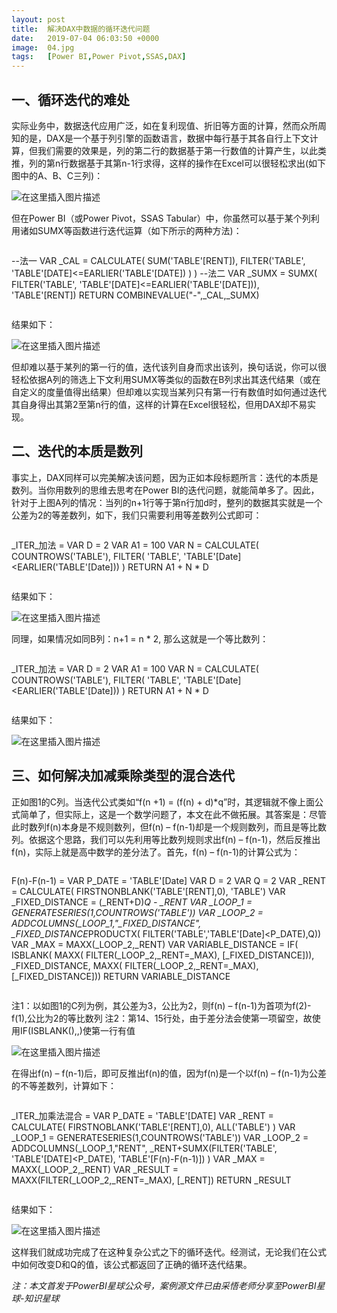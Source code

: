 ```yaml
---
layout: post
title:  解决DAX中数据的循环迭代问题
date:   2019-07-04 06:03:50 +0000
image:  04.jpg
tags:   [Power BI,Power Pivot,SSAS,DAX]
---
```


一、循环迭代的难处
-----

实际业务中，数据迭代应用广泛，如在复利现值、折旧等方面的计算，然而众所周知的是，DAX是一个基于列引擎的函数语言，数据中每行基于其各自行上下文计算，但我们需要的效果是，列的第二行的数据基于第一行数值的计算产生，以此类推，列的第n行数据基于其第n-1行求得，这样的操作在Excel可以很轻松求出(如下图中的A、B、C三列)：

![在这里插入图片描述](https://img-blog.csdnimg.cn/20191129192558511.png?x-oss-process=image/watermark,type_ZmFuZ3poZW5naGVpdGk,shadow_10,text_d3d3LmQtYmkudGVjaA==,size_16,color_FFFFFF,t_70)

但在Power BI（或Power Pivot，SSAS Tabular）中，你虽然可以基于某个列利用诸如SUMX等函数进行迭代运算（如下所示的两种方法)：

>```Python
--法一
VAR _CAL = 
    CALCULATE(
        SUM('TABLE'[RENT]),
        FILTER('TABLE',
        'TABLE'[DATE]<=EARLIER('TABLE'[DATE])
        )
    )
--法二
VAR _SUMX = 
    SUMX(
        FILTER('TABLE',
        'TABLE'[DATE]<=EARLIER('TABLE'[DATE])),
        'TABLE'[RENT])
    RETURN COMBINEVALUE("-",_CAL,_SUMX)
>```

结果如下：

![在这里插入图片描述](https://img-blog.csdnimg.cn/20191129192615580.png?x-oss-process=image/watermark,type_ZmFuZ3poZW5naGVpdGk,shadow_10,text_d3d3LmQtYmkudGVjaA==,size_16,color_FFFFFF,t_70)

但却难以基于某列的第一行的值，迭代该列自身而求出该列，换句话说，你可以很轻松依据A列的筛选上下文利用SUMX等类似的函数在B列求出其迭代结果（或在自定义的度量值得出结果）但却难以实现当某列只有第一行有数值时如何通过迭代其自身得出其第2至第n行的值，这样的计算在Excel很轻松，但用DAX却不易实现。

二、迭代的本质是数列
-----

事实上，DAX同样可以完美解决该问题，因为正如本段标题所言：迭代的本质是数列。当你用数列的思维去思考在Power BI的迭代问题，就能简单多了。因此，针对于上图A列的情况：当列的n+1行等于第n行加d时，整列的数据其实就是一个公差为2的等差数列，如下，我们只需要利用等差数列公式即可：

>```Python
_ITER_加法 = 
VAR D = 2
VAR A1 = 100
VAR N = 
CALCULATE(
    COUNTROWS('TABLE'),
    FILTER(
        'TABLE',
        'TABLE'[Date]<EARLIER('TABLE'[Date]))
)
RETURN
A1 + N * D  
>```

结果如下：

![在这里插入图片描述](https://img-blog.csdnimg.cn/20191129192625374.png?x-oss-process=image/watermark,type_ZmFuZ3poZW5naGVpdGk,shadow_10,text_d3d3LmQtYmkudGVjaA==,size_16,color_FFFFFF,t_70)

同理，如果情况如同B列：n+1 = n * 2, 那么这就是一个等比数列：

>```Python
_ITER_加法 = 
VAR D = 2
VAR A1 = 100
VAR N = 
CALCULATE(
    COUNTROWS('TABLE'),
    FILTER(
        'TABLE',
        'TABLE'[Date]<EARLIER('TABLE'[Date]))
)
RETURN
A1 + N * D  
>```

结果如下：

![在这里插入图片描述](https://img-blog.csdnimg.cn/2019112919263540.png?x-oss-process=image/watermark,type_ZmFuZ3poZW5naGVpdGk,shadow_10,text_d3d3LmQtYmkudGVjaA==,size_16,color_FFFFFF,t_70)

三、如何解决加减乘除类型的混合迭代
-----

正如图1的C列。当迭代公式类如“f(n +1) = (f(n) + d)*q”时，其逻辑就不像上面公式简单了，但实际上，这是一个数学问题了，本文在此不做拓展。其答案是：尽管此时数列f(n)本身是不规则数列，但f(n) – f(n-1)却是一个规则数列，而且是等比数列。依据这个思路，我们可以先利用等比数列规则求出f(n) – f(n-1)，然后反推出f(n)，实际上就是高中数学的差分法了。首先，f(n) – f(n-1)的计算公式为：

>```Python
F(n)-F(n-1) = 
VAR P_DATE = 'TABLE'[Date]
VAR D = 2
VAR Q = 2
VAR _RENT = 
    CALCULATE(
        FIRSTNONBLANK('TABLE'[RENT],0),
        'TABLE')
VAR _FIXED_DISTANCE = (_RENT+D)*Q - _RENT
VAR _LOOP_1 = GENERATESERIES(1,COUNTROWS('TABLE'))
VAR _LOOP_2 = 
    ADDCOLUMNS(_LOOP_1,"_FIXED_DISTANCE",
        _FIXED_DISTANCE*PRODUCTX(
            FILTER('TABLE','TABLE'[Date]<P_DATE),Q))
VAR _MAX = MAXX(_LOOP_2,_RENT)
VAR VARIABLE_DISTANCE = 
    IF(
        ISBLANK(
            MAXX(
                FILTER(_LOOP_2,_RENT=_MAX),
                [_FIXED_DISTANCE])),
        _FIXED_DISTANCE,
        MAXX(
            FILTER(_LOOP_2,_RENT=_MAX),
            [_FIXED_DISTANCE]))
RETURN
VARIABLE_DISTANCE
>```

注1：以如图1的C列为例，其公差为3，公比为2，则f(n) – f(n-1)为首项为f(2)-f(1),公比为2的等比数列
注2：第14、15行处，由于差分法会使第一项留空，故使用IF(ISBLANK(),,)使第一行有值

![在这里插入图片描述](https://img-blog.csdnimg.cn/20191129192645754.png?x-oss-process=image/watermark,type_ZmFuZ3poZW5naGVpdGk,shadow_10,text_d3d3LmQtYmkudGVjaA==,size_16,color_FFFFFF,t_70)

在得出f(n) – f(n-1)后，即可反推出f(n)的值，因为f(n)是一个以f(n) – f(n-1)为公差的不等差数列，计算如下：

>```Python
_ITER_加乘法混合 = 
VAR P_DATE = 'TABLE'[DATE]
VAR _RENT = 
    CALCULATE(
        FIRSTNOBLANK('TABLE'[RENT],0),
        ALL('TABLE')
    )
VAR _LOOP_1 = GENERATESERIES(1,COUNTROWS('TABLE'))
VAR _LOOP_2 = 
    ADDCOLUMNS(_LOOP_1,"RENT",
    _RENT+SUMX(FILTER('TABLE',
    'TABLE'[DATE]<P_DATE),
    'TABLE'[F(n)-F(n-1)])
    )
VAR _MAX = MAXX(_LOOP_2,_RENT)
VAR _RESULT = 
    MAXX(FILTER(_LOOP_2,_RENT=_MAX),
    [_RENT])
RETURN _RESULT
>```

结果如下：

![在这里插入图片描述](https://img-blog.csdnimg.cn/20191129192653470.png?x-oss-process=image/watermark,type_ZmFuZ3poZW5naGVpdGk,shadow_10,text_d3d3LmQtYmkudGVjaA==,size_16,color_FFFFFF,t_70)

这样我们就成功完成了在这种复杂公式之下的循环迭代。经测试，无论我们在公式中如何改变D和Q的值，该公式都返回了正确的循环迭代结果。

*注：本文首发于PowerBI星球公众号，案例源文件已由采悟老师分享至PowerBI星球-知识星球*